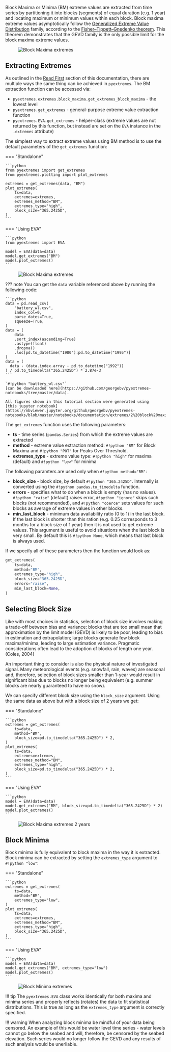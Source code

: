 Block Maxima or Minima (BM) extreme values are extracted from time series
by partitioning it into blocks (segments) of equal duration (e.g. 1 year)
and locating maximum or minimum values within each block.
Block maxima extreme values asymptotically follow the
[Generalized Extreme Value Distribution](https://en.wikipedia.org/wiki/Generalized_extreme_value_distribution)
family, according to the
[Fisher–Tippett–Gnedenko theorem](https://en.wikipedia.org/wiki/Fisher%E2%80%93Tippett%E2%80%93Gnedenko_theorem).
This theorem demonstrates that the GEVD family is the only possible
limit for the block maxima extreme values.

<figure>
  <img src="../../img/bm.png" alt="Block Maxima extremes"/>
</figure>

## Extracting Extremes
As outlined in the [Read First](1-read-first.md) section of this documentation,
there are multiple ways the same thing can be achieved in `pyextremes`.
The BM extraction function can be accessed via:

- `pyextremes.extremes.block_maxima.get_extremes_block_maxima` - the lowest level
- `pyextremes.get_extremes` - general-purpose extreme value extraction function
- `pyextremes.EVA.get_extremes` - helper-class
  (extreme values are not returned by this function, but instead are set
  on the `EVA` instance in the `.extremes` attribute)

The simplest way to extract extreme values using BM method is to use the default
parameters of the `get_extremes` function:

=== "Standalone"

    ```python
    from pyextremes import get_extremes
    from pyextremes.plotting import plot_extremes

    extremes = get_extremes(data, "BM")
    plot_extremes(
        ts=data,
        extremes=extremes,
        extremes_method="BM",
        extremes_type="high",
        block_size="365.2425D",
    )
    ```

=== "Using EVA"

    ```python
    from pyextremes import EVA

    model = EVA(data=data)
    model.get_extremes("BM")
    model.plot_extremes()
    ```

<figure>
  <img src="../../img/extremes/bm-high-1y.png" alt="Block Maxima extremes"/>
</figure>

??? note
    You can get the `data` variable referenced above by running the following code:

    ```python
    data = pd.read_csv(
        "battery_wl.csv",
        index_col=0,
        parse_dates=True,
        squeeze=True,
    )
    data = (
        data
        .sort_index(ascending=True)
        .astype(float)
        .dropna()
        .loc[pd.to_datetime("1980"):pd.to_datetime("1995")]
    )
    data = (
      data - (data.index.array - pd.to_datetime("1992"))
    ) / pd.to_timedelta("365.2425D") * 2.87e-3
    ```

    `#!python "battery_wl.csv"`
    [can be downloaded here](https://github.com/georgebv/pyextremes-notebooks/tree/master/data).

    All figures shown in this tutorial section were generated using
    [this jupyter notebook](https://nbviewer.jupyter.org/github/georgebv/pyextremes-notebooks/blob/master/notebooks/documentation/extremes/2%20block%20maxima.ipynb).

The `get_extremes` function uses the following parameters:

- **ts** - time series (`pandas.Series`) from which the extreme values are extracted
- **method** - extreme value extraction method: `#!python "BM"` for Block Maxima
  and `#!python "POT"` for Peaks Over Threshold.
- **extremes_type** - extreme value type:
  `#!python "high"` for maxima (default) and `#!python "low"` for minima

The following paramters are used only when `#!python method="BM"`:

- **block_size** - block size, by default `#!python "365.2425D"`.
  Internally is converted using the `#!python pandas.to_timedelta` function.
- **errors** - specifies what to do when a block is empty (has no values).
  `#!python "raise"` (default) raises error, `#!python "ignore"` skips such blocks
  (not recommended), and `#!python "coerce"` sets values for such blocks as average
  of extreme values in other blocks.
- **min_last_block** - minimum data availability ratio (0 to 1)
  in the last block. If the last block is shorter than this ration
  (e.g. 0.25 corresponds to 3 months for a block size of 1 year) then it is not used
  to get extreme values. This argument is useful to avoid situations when the last
  block is very small. By default this is `#!python None`, which means that last
  block is always used.

If we specify all of these parameters then the function would look as:

```python
get_extremes(
    ts=data,
    method="BM",
    extremes_type="high",
    block_size="365.2425D",
    errors="raise",
    min_last_block=None,
)
```

## Selecting Block Size
Like with most choices in statistics, selection of block size involves making a
trade-off between bias and variance: blocks that are too small mean that
approximation by the limit model (GEVD) is likely to be poor,
leading to bias in estimation and extrapolation; large blocks generate few block
maxima/minima, leading to large estimation variance. Pragmatic considerations
often lead to the adoption of blocks of length one year. (Coles, 2004)

An important thing to consider is also the physical nature of investigated signal.
Many meteorological events (e.g. snowfall, rain, waves) are seasonal and, therefore,
selection of block sizes smaller than 1-year would result in significant bias due to
blocks no longer being equivalent
(e.g. summer blocks are nearly guaranteed to have no snow).

We can specify different block size using the `block_size` argument. Using the same
data as above but with a block size of 2 years we get:

=== "Standalone"

    ```python
    extremes = get_extremes(
        ts=data,
        method="BM",
        block_size=pd.to_timedelta("365.2425D") * 2,
    )
    plot_extremes(
        ts=data,
        extremes=extremes,
        extremes_method="BM",
        extremes_type="high",
        block_size=pd.to_timedelta("365.2425D") * 2,
    )
    ```

=== "Using EVA"

    ```python
    model = EVA(data=data)
    model.get_extremes("BM", block_size=pd.to_timedelta("365.2425D") * 2)
    model.plot_extremes()
    ```

<figure>
  <img src="../../img/extremes/bm-high-2y.png" alt="Block Maxima extremes 2 years"/>
</figure>

## Block Minima
Block minima is fully equivalent to block maxima in the way it is extracted.
Block minima can be extracted by setting the `extremes_type` argument
to `#!python "low"`:

=== "Standalone"

    ```python
    extremes = get_extremes(
        ts=data,
        method="BM",
        extremes_type="low",
    )
    plot_extremes(
        ts=data,
        extremes=extremes,
        extremes_method="BM",
        extremes_type="high",
        block_size="365.2425D",
    )
    ```

=== "Using EVA"

    ```python
    model = EVA(data=data)
    model.get_extremes("BM", extremes_type="low")
    model.plot_extremes()
    ```

<figure>
  <img src="../../img/extremes/bm-low-1y.png" alt="Block Minima extremes"/>
</figure>

!!! tip
    The `pyextremes.EVA` class works identically for both maxima and minima series and
    properly reflects (rotates) the data to fit statistical distributions.
    This is true as long as the `extremes_type` argument is correctly specified.

!!! warning
    When analyzing block minima be mindful of your data being censored.
    An example of this would be water level time series - water levels cannot go
    below the seabed and will, therefore, be censored by the seabed elevation.
    Such series would no longer follow the GEVD and any results of such analysis
    would be unerliable.
